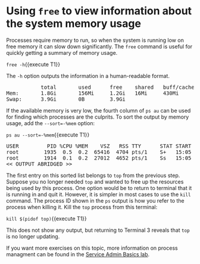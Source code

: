 # Using `free` to view information about the system memory usage

Processes require memory to run, so when the system is running low on free
memory it can slow down significantly. The `free` command is useful for quickly
getting a summary of memory usage.

`free -h`{{execute T1}}

The `-h` option outputs the information in a human-readable format.

<pre class=file>
           total       used      free    shared   buff/cache  available
Mem:       1.8Gi       156Mi     1.2Gi   16Mi     430Mi       1.5Gi
Swap:      3.9Gi       0B        3.9Gi
</pre>

If the available memory is very low, the fourth column of `ps au` can be
used for finding which processes are the culprits. To sort the output by
memory usage, add the `--sort=-%mem` option:

`ps au --sort=-%mem`{{execute T1}}

<pre class=file>
USER         PID %CPU %MEM    VSZ   RSS TTY      STAT START   TIME COMMAND
root        1935  0.5  0.2  65416  4704 pts/1    S+   15:05   0:00 top
root        1914  0.1  0.2  27012  4652 pts/1    Ss   15:05   0:00 -bash
<< OUTPUT ABRIDGED >>
</pre>

The first entry on this sorted list belongs to `top` from the previous step.
Suppose you no longer needed `top` and wanted to free up the resources being
used by this process. One option would be to return to terminal that it is
running in and quit it. However, it is simpler in most cases to use the `kill`
command. The process ID shown in the `ps` output is how you refer to the process
when killing it. Kill the `top` process from this terminal:

`kill $(pidof top)`{{execute T1}}

This does not show any output, but returning to Terminal 3 reveals that `top`
is no longer updating.

If you want more exercises on this topic, more information on process managment
can be found in the [Service Admin Basics lab](https://lab.redhat.com/service-admin).
